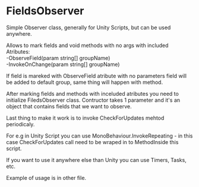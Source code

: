 # FieldsObserver
 Simple Observer class, generally for Unity Scripts, but can be used anywhere.
 
 Allows to mark fields and void methods with no args with included Atributes:\
 -ObserveField(param string[] groupName)\
 -InvokeOnChange(param string[] groupName)
 
 
If field is mareked with ObserveField atribute with no parameters field will be added to default group, same thing will happen with method.
 
After marking fields and methods with inceluded atributes you need to initialize FiledsObserver class.
Contructor takes 1 parameter and it's an object that contains fields that we want to observe.

Last thing to make it work is to invoke CheckForUpdates mehtod periodicaly.

For e.g in Unity Script you can use MonoBehaviour.InvokeRepeating - in this case CheckForUpdates call need to be wraped in to MethodInside this script.

If you want to use it anywhere else than Unity you can use Timers, Tasks, etc.

Example of usage is in other file.
